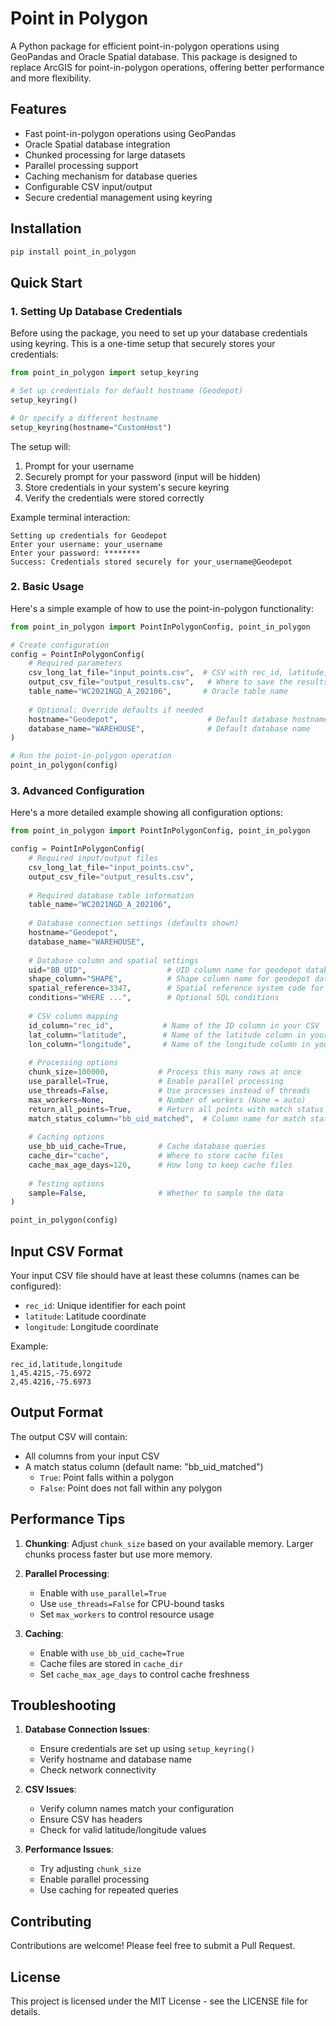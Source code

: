 # Point in Polygon

A Python package for efficient point-in-polygon operations using GeoPandas and Oracle Spatial database. This package is designed to replace ArcGIS for point-in-polygon operations, offering better performance and more flexibility.

## Features

- Fast point-in-polygon operations using GeoPandas
- Oracle Spatial database integration
- Chunked processing for large datasets
- Parallel processing support
- Caching mechanism for database queries
- Configurable CSV input/output
- Secure credential management using keyring

## Installation

```bash
pip install point_in_polygon
```

## Quick Start

### 1. Setting Up Database Credentials

Before using the package, you need to set up your database credentials using keyring. This is a one-time setup that securely stores your credentials:

```python
from point_in_polygon import setup_keyring

# Set up credentials for default hostname (Geodepot)
setup_keyring()

# Or specify a different hostname
setup_keyring(hostname="CustomHost")
```

The setup will:
1. Prompt for your username
2. Securely prompt for your password (input will be hidden)
3. Store credentials in your system's secure keyring
4. Verify the credentials were stored correctly

Example terminal interaction:
```
Setting up credentials for Geodepot
Enter your username: your_username
Enter your password: ********
Success: Credentials stored securely for your_username@Geodepot
```

### 2. Basic Usage

Here's a simple example of how to use the point-in-polygon functionality:

```python
from point_in_polygon import PointInPolygonConfig, point_in_polygon

# Create configuration
config = PointInPolygonConfig(
    # Required parameters
    csv_long_lat_file="input_points.csv",  # CSV with rec_id, latitude, longitude columns
    output_csv_file="output_results.csv",   # Where to save the results
    table_name="WC2021NGD_A_202106",       # Oracle table name
    
    # Optional: Override defaults if needed
    hostname="Geodepot",                    # Default database hostname
    database_name="WAREHOUSE",              # Default database name
)

# Run the point-in-polygon operation
point_in_polygon(config)
```

### 3. Advanced Configuration

Here's a more detailed example showing all configuration options:

```python
from point_in_polygon import PointInPolygonConfig, point_in_polygon

config = PointInPolygonConfig(
    # Required input/output files
    csv_long_lat_file="input_points.csv",
    output_csv_file="output_results.csv",
    
    # Required database table information
    table_name="WC2021NGD_A_202106",
    
    # Database connection settings (defaults shown)
    hostname="Geodepot",
    database_name="WAREHOUSE",
    
    # Database column and spatial settings
    uid="BB_UID",                  # UID column name for geodepot database
    shape_column="SHAPE",          # Shape column name for geodepot database
    spatial_reference=3347,        # Spatial reference system code for geodepot database
    conditions="WHERE ...",        # Optional SQL conditions
    
    # CSV column mapping
    id_column="rec_id",           # Name of the ID column in your CSV
    lat_column="latitude",        # Name of the latitude column in your CSV
    lon_column="longitude",       # Name of the longitude column in your CSV
    
    # Processing options
    chunk_size=100000,           # Process this many rows at once
    use_parallel=True,           # Enable parallel processing
    use_threads=False,           # Use processes instead of threads
    max_workers=None,            # Number of workers (None = auto)
    return_all_points=True,      # Return all points with match status
    match_status_column="bb_uid_matched",  # Column name for match status
    
    # Caching options
    use_bb_uid_cache=True,       # Cache database queries
    cache_dir="cache",           # Where to store cache files
    cache_max_age_days=120,      # How long to keep cache files
    
    # Testing options
    sample=False,                # Whether to sample the data
)

point_in_polygon(config)
```

## Input CSV Format

Your input CSV file should have at least these columns (names can be configured):
- `rec_id`: Unique identifier for each point
- `latitude`: Latitude coordinate
- `longitude`: Longitude coordinate

Example:
```csv
rec_id,latitude,longitude
1,45.4215,-75.6972
2,45.4216,-75.6973
```

## Output Format

The output CSV will contain:
- All columns from your input CSV
- A match status column (default name: "bb_uid_matched")
  - `True`: Point falls within a polygon
  - `False`: Point does not fall within any polygon

## Performance Tips

1. **Chunking**: Adjust `chunk_size` based on your available memory. Larger chunks process faster but use more memory.

2. **Parallel Processing**: 
   - Enable with `use_parallel=True`
   - Use `use_threads=False` for CPU-bound tasks
   - Set `max_workers` to control resource usage

3. **Caching**:
   - Enable with `use_bb_uid_cache=True`
   - Cache files are stored in `cache_dir`
   - Set `cache_max_age_days` to control cache freshness

## Troubleshooting

1. **Database Connection Issues**:
   - Ensure credentials are set up using `setup_keyring()`
   - Verify hostname and database name
   - Check network connectivity

2. **CSV Issues**:
   - Verify column names match your configuration
   - Ensure CSV has headers
   - Check for valid latitude/longitude values

3. **Performance Issues**:
   - Try adjusting `chunk_size`
   - Enable parallel processing
   - Use caching for repeated queries

## Contributing

Contributions are welcome! Please feel free to submit a Pull Request.

## License

This project is licensed under the MIT License - see the LICENSE file for details.
